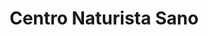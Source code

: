 ---
title: "Centro Naturista Sano"
url: /jilotepec/centro-naturista-sano/
shop: alimentación sana
---